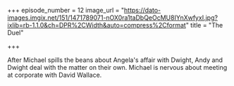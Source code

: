 +++
episode_number = 12
image_url = "https://dato-images.imgix.net/151/1471789071-nOX0ra1taDbQeOcMU8IYnXwfyxI.jpg?ixlib=rb-1.1.0&ch=DPR%2CWidth&auto=compress%2Cformat"
title = "The Duel"

+++

After Michael spills the beans about Angela's affair with Dwight, Andy and Dwight deal with the matter on their own. Michael is nervous about meeting at corporate with David Wallace.